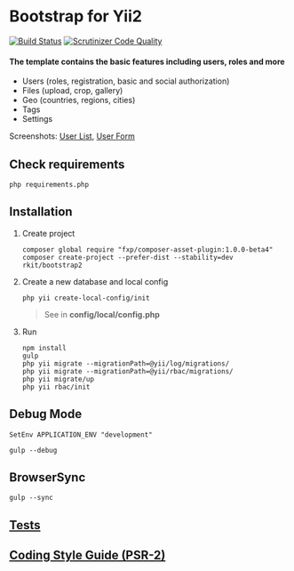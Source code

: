Bootstrap for Yii2
========

[![Build Status](https://img.shields.io/travis/rkit/bootstrap2/master.svg?style=flat-square)](https://travis-ci.org/rkit/bootstrap2)
[![Scrutinizer Code Quality](https://img.shields.io/scrutinizer/g/rkit/bootstrap2/master.svg?style=flat-square)](https://scrutinizer-ci.com/g/rkit/bootstrap2/?branch=master)

#### The template contains the basic features including users, roles and more

- Users (roles, registration, basic and social authorization)
- Files (upload, crop, gallery)
- Geo (countries, regions, cities)
- Tags
- Settings

Screenshots:
[User List](https://cloud.githubusercontent.com/assets/4242765/5601755/2d9aad0c-9341-11e4-8ee2-ab5e02f90314.png),
[User Form](https://cloud.githubusercontent.com/assets/4242765/5601756/2fb0cdb0-9341-11e4-8d25-6aca3bc9baf8.png)


## Check requirements

```
php requirements.php
```

## Installation

1. Create project 

   ```
   composer global require "fxp/composer-asset-plugin:1.0.0-beta4"
   composer create-project --prefer-dist --stability=dev rkit/bootstrap2
   ```

2. Create a new database and local config

   ```
   php yii create-local-config/init
   ```
   > See in **config/local/config.php**

3. Run
   ```
   npm install
   gulp
   php yii migrate --migrationPath=@yii/log/migrations/
   php yii migrate --migrationPath=@yii/rbac/migrations/
   php yii migrate/up
   php yii rbac/init
   ```

## Debug Mode

~~~~
SetEnv APPLICATION_ENV "development"
~~~~

~~~~
gulp --debug
~~~~

## BrowserSync
~~~~
gulp --sync
~~~~

## [Tests](https://github.com/rkit/bootstrap2/tree/master/tests)
## [Coding Style Guide (PSR-2)](http://www.php-fig.org/psr/psr-2)